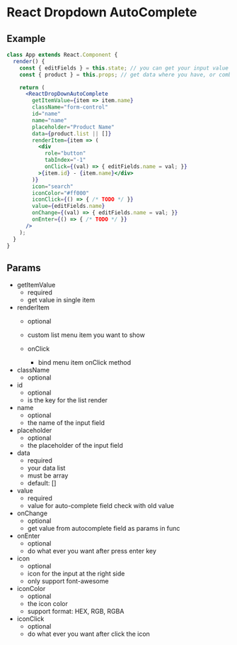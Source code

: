 # React Dropdown AutoComplete

## Example
```jsx
class App extends React.Component {
  render() {
    const { editFields } = this.state; // you can get your input value by other ways
    const { product } = this.props; // get data where you have, or combine from redux

    return (
      <ReactDropDownAutoComplete
        getItemValue={item => item.name}
        className="form-control"
        id="name"
        name="name"
        placeholder="Product Name"
        data={product.list || []}
        renderItem={item => (
          <div
            role="button"
            tabIndex="-1"
            onClick={(val) => { editFields.name = val; }}
          >{item.id} - {item.name}</div>
        )}
        icon="search"
        iconColor="#ff000"
        iconClick={() => { /* TODO */ }}
        value={editFields.name}
        onChange={(val) => { editFields.name = val; }}
        onEnter={() => { /* TODO */ }}
      />
    );
  }
}
```

## Params
- getItemValue
  - required
  - get value in single item
- renderItem
  - optional
  - custom list menu item you want to show

  - onClick
      - bind menu item onClick method
- className
  - optional
- id
  - optional
  - is the key for the list render
- name
  - optional
  - the name of the input field
- placeholder
  - optional
  - the placeholder of the input field
- data
  - required
  - your data list
  - must be array
  - default: []
- value
  - required
  - value for auto-complete field check with old value
- onChange
  - optional
  - get value from autocomplete field as params in func
- onEnter
  - optional
  - do what ever you want after press enter key
- icon
  - optional
  - icon for the input at the right side
  - only support font-awesome
- iconColor
  - optional
  - the icon color
  - support format: HEX, RGB, RGBA
- iconClick
  - optional
  - do what ever you want after click the icon
